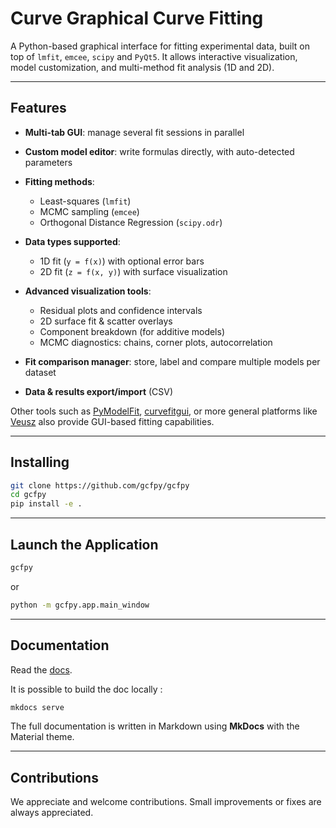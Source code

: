 # Curve Graphical Curve Fitting

A Python-based graphical interface for fitting experimental data, built on top of `lmfit`, `emcee`, `scipy` and `PyQt5`. It allows interactive visualization, model customization, and multi-method fit analysis (1D and 2D).

---

## Features

* **Multi-tab GUI**: manage several fit sessions in parallel
* **Custom model editor**: write formulas directly, with auto-detected parameters
* **Fitting methods**:

  * Least-squares (`lmfit`)
  * MCMC sampling (`emcee`)
  * Orthogonal Distance Regression (`scipy.odr`)
* **Data types supported**:

  * 1D fit (`y = f(x)`) with optional error bars
  * 2D fit (`z = f(x, y)`) with surface visualization
* **Advanced visualization tools**:

  * Residual plots and confidence intervals
  * 2D surface fit & scatter overlays
  * Component breakdown (for additive models)
  * MCMC diagnostics: chains, corner plots, autocorrelation
* **Fit comparison manager**: store, label and compare multiple models per dataset
* **Data & results export/import** (CSV)

Other tools such as [PyModelFit](https://pythonhosted.org/PyModelFit/gui.html), [curvefitgui](https://pypi.org/project/curvefitgui/), or more general platforms like [Veusz](https://veusz.github.io/) also provide GUI-based fitting capabilities.

---

## Installing

```bash
git clone https://github.com/gcfpy/gcfpy
cd gcfpy
pip install -e .
```

---

## Launch the Application

```bash
gcfpy
```
or
```bash
python -m gcfpy.app.main_window
```
---

## Documentation

Read the [docs](https://gcfpy.github.io/gcfpy/).

It is possible to build the doc locally :
```bash
mkdocs serve
```
The full documentation is written in Markdown using **MkDocs** with the Material theme.

---
## Contributions

We appreciate and welcome contributions. Small improvements or fixes are always appreciated.